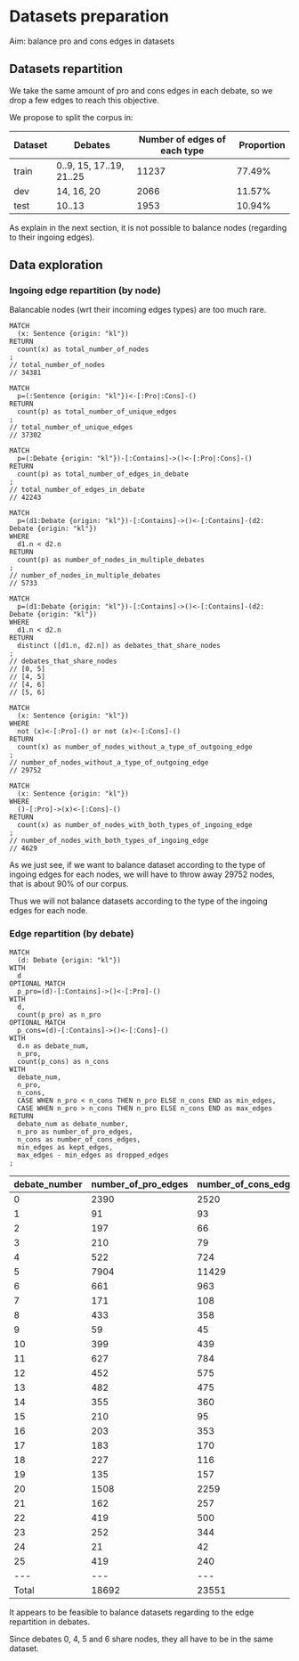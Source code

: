 # Datasets preparation

Aim: balance pro and cons edges in datasets


## Datasets repartition

We take the same amount of pro and cons edges in each debate, so we drop a few edges to reach this objective.

We propose to split the corpus in:

| Dataset | Debates | Number of edges of each type | Proportion |
| --- | --- | --- | --- |
| train | 0..9, 15, 17..19, 21..25 | 11237 | 77.49% |
| dev | 14, 16, 20 | 2066 | 11.57% |
| test | 10..13 | 1953 | 10.94% |

As explain in the next section, it is not possible to balance nodes (regarding to their ingoing edges).

## Data exploration

### Ingoing edge repartition (by node)

Balancable nodes (wrt their incoming edges types) are too much rare.

	MATCH
	  (x: Sentence {origin: "kl"})
	RETURN
	  count(x) as total_number_of_nodes
	;
	// total_number_of_nodes
	// 34381
	
	MATCH
	  p=(:Sentence {origin: "kl"})<-[:Pro|:Cons]-()
	RETURN
	  count(p) as total_number_of_unique_edges
	;
	// total_number_of_unique_edges
	// 37302
	
	MATCH
	  p=(:Debate {origin: "kl"})-[:Contains]->()<-[:Pro|:Cons]-()
	RETURN
	  count(p) as total_number_of_edges_in_debate
	;
	// total_number_of_edges_in_debate
	// 42243

	MATCH
	  p=(d1:Debate {origin: "kl"})-[:Contains]->()<-[:Contains]-(d2: Debate {origin: "kl"})
	WHERE
	  d1.n < d2.n
	RETURN
	  count(p) as number_of_nodes_in_multiple_debates
	;
	// number_of_nodes_in_multiple_debates
	// 5733
	
	MATCH
	  p=(d1:Debate {origin: "kl"})-[:Contains]->()<-[:Contains]-(d2: Debate {origin: "kl"})
	WHERE
	  d1.n < d2.n
	RETURN
	  distinct ([d1.n, d2.n]) as debates_that_share_nodes
	;
	// debates_that_share_nodes
	// [0, 5]
	// [4, 5]
	// [4, 6]
	// [5, 6]
	
	MATCH
	  (x: Sentence {origin: "kl"})
	WHERE
	  not (x)<-[:Pro]-() or not (x)<-[:Cons]-()
	RETURN
	  count(x) as number_of_nodes_without_a_type_of_outgoing_edge
	;
	// number_of_nodes_without_a_type_of_outgoing_edge
	// 29752
		
	MATCH
	  (x: Sentence {origin: "kl"})
	WHERE
	  ()-[:Pro]->(x)<-[:Cons]-()
	RETURN
	  count(x) as number_of_nodes_with_both_types_of_ingoing_edge
	;
	// number_of_nodes_with_both_types_of_ingoing_edge
	// 4629


As we just see, if we want to balance dataset according to the type of ingoing edges for each nodes, we will have to throw away 29752 nodes, that is about 90% of our corpus.

Thus we will not balance datasets according to the type of the ingoing edges for each node.

### Edge repartition (by debate)

	MATCH
	  (d: Debate {origin: "kl"})
	WITH
	  d
	OPTIONAL MATCH
	  p_pro=(d)-[:Contains]->()<-[:Pro]-()
	WITH
	  d,
	  count(p_pro) as n_pro
	OPTIONAL MATCH
	  p_cons=(d)-[:Contains]->()<-[:Cons]-()
	WITH
	  d.n as debate_num,
	  n_pro,
	  count(p_cons) as n_cons
	WITH
	  debate_num,
	  n_pro,
	  n_cons,
	  CASE WHEN n_pro < n_cons THEN n_pro ELSE n_cons END as min_edges,
	  CASE WHEN n_pro > n_cons THEN n_pro ELSE n_cons END as max_edges
	RETURN
	  debate_num as debate_number,
	  n_pro as number_of_pro_edges,
	  n_cons as number_of_cons_edges,
	  min_edges as kept_edges,
	  max_edges - min_edges as dropped_edges
	;

| debate_number | number_of_pro_edges | number_of_cons_edges | kept_edges | dropped_edges |
| --- | --- | --- | --- | --- |
| 0 | 2390 | 2520 | 2390 | 130 |
| 1 | 91 | 93 | 91 | 2 |
| 2 | 197 | 66 | 66 | 131 |
| 3 | 210 | 79 | 79 | 131 |
| 4 | 522 | 724 | 522 | 202 |
| 5 | 7904 | 11429 | 7904 | 3525 |
| 6 | 661 | 963 | 661 | 302 |
| 7 | 171 | 108 | 108 | 63 |
| 8 | 433 | 358 | 358 | 75 |
| 9 | 59 | 45 | 45 | 14 |
| 10 | 399 | 439 | 399 | 40 |
| 11 | 627 | 784 | 627 | 157 |
| 12 | 452 | 575 | 452 | 123 |
| 13 | 482 | 475 | 475 | 7 |
| 14 | 355 | 360 | 355 | 5 |
| 15 | 210 | 95 | 95 | 115 |
| 16 | 203 | 353 | 203 | 150 |
| 17 | 183 | 170 | 170 | 13 |
| 18 | 227 | 116 | 116 | 111 |
| 19 | 135 | 157 | 135 | 22 |
| 20 | 1508 | 2259 | 1508 | 751 |
| 21 | 162 | 257 | 162 | 95 |
| 22 | 419 | 500 | 419 | 81 |
| 23 | 252 | 344 | 252 | 92 |
| 24 | 21 | 42 | 21 | 21 |
| 25 | 419 | 240 | 240 | 179 |
| --- | --- | --- | --- | --- |
| Total | 18692 | 23551 | 17853 | 6537 |

It appears to be feasible to balance datasets regarding to the edge repartition in debates.

Since debates 0, 4, 5 and 6 share nodes, they all have to be in the same dataset.

